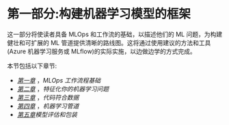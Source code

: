 <title>B16572_Section_1_Final_JM_ePub</title>

# 第一部分:构建机器学习模型的框架

这一部分将使读者具备 MLOps 和工作流的基础，以描述他们的 ML 问题，为构建健壮和可扩展的 ML 管道提供清晰的路线图。这将通过使用建议的方法和工具(Azure 机器学习服务或 MLflow)的实际实施，以边做边学的方式完成。

本节包括以下章节:

*   [*第一章*](B16572_01_Final_JM_ePub.xhtml#_idTextAnchor015) ，*MLOps 工作流程基础*
*   [*第二章*](B16572_02_Final_JM_ePub.xhtml#_idTextAnchor028) ，*特征化你的机器学习问题*
*   [*第三章*](B16572_03_Final_JM_ePub.xhtml#_idTextAnchor053) ，*代码符合数据*
*   [*第四章*](B16572_04_Final_JM_ePub.xhtml#_idTextAnchor074) ，*机器学习管道*
*   [*第五章*](B16572_05_Final_JM_ePub.xhtml#_idTextAnchor093)*模型评估和包装*